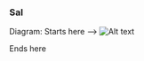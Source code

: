 ### Sal
Diagram:
Starts here -->
![Alt text](http://www.plantuml.com/plantuml/proxy?https://raw.githubusercontent.com/rvk-utd/ding2/feature/class-diagram/docs/diagrams/sal.plantuml)

Ends here
